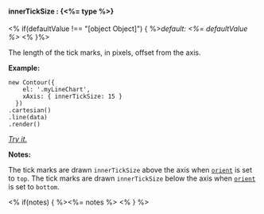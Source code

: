#### **innerTickSize** : {<%= type %>}

<% if(defaultValue !== "[object Object]") { %>*default: <%= defaultValue %>* <% }%>

The length of the tick marks, in pixels, offset from the axis. 

**Example:**

    new Contour({
        el: '.myLineChart',
        xAxis: { innerTickSize: 15 }
      })
    .cartesian()
    .line(data)
    .render()

*[Try it.](http://jsfiddle.net/gh/get/library/pure/forio/contour/tree/master/src/documentation/fiddle/config.xAxis.innerTickSize/)*

**Notes:**

The tick marks are drawn `innerTickSize` above the axis when [`orient`](#config_config.xAxis.orient) is set to `top`. The tick marks are drawn `innerTickSize` below the axis when [`orient`](#config_config.xAxis.orient) is set to `bottom`.

<% if(notes) { %><%= notes %> <% } %>

